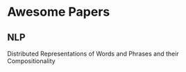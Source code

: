 # Awesome Papers

## NLP
Distributed Representations of Words and Phrases
and their Compositionality
